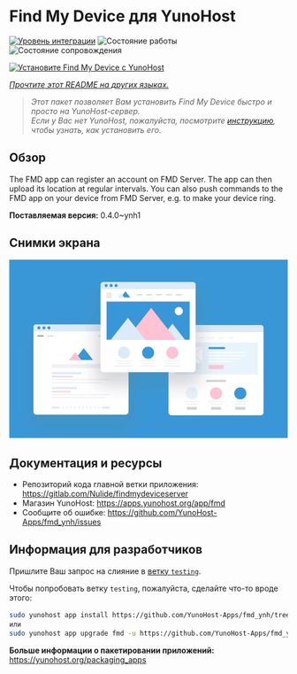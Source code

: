 <!--
Важно: этот README был автоматически сгенерирован <https://github.com/YunoHost/apps/tree/master/tools/readme_generator>
Он НЕ ДОЛЖЕН редактироваться вручную.
-->

# Find My Device для YunoHost

[![Уровень интеграции](https://apps.yunohost.org/badge/integration/fmd)](https://ci-apps.yunohost.org/ci/apps/fmd/)
![Состояние работы](https://apps.yunohost.org/badge/state/fmd)
![Состояние сопровождения](https://apps.yunohost.org/badge/maintained/fmd)

[![Установите Find My Device с YunoHost](https://install-app.yunohost.org/install-with-yunohost.svg)](https://install-app.yunohost.org/?app=fmd)

*[Прочтите этот README на других языках.](./ALL_README.md)*

> *Этот пакет позволяет Вам установить Find My Device быстро и просто на YunoHost-сервер.*  
> *Если у Вас нет YunoHost, пожалуйста, посмотрите [инструкцию](https://yunohost.org/install), чтобы узнать, как установить его.*

## Обзор

The FMD app can register an account on FMD Server. The app can then upload its location at regular intervals.
You can also push commands to the FMD app on your device from FMD Server, e.g. to make your device ring.

**Поставляемая версия:** 0.4.0~ynh1

## Снимки экрана

![Снимок экрана Find My Device](./doc/screenshots/example.jpg)

## Документация и ресурсы

- Репозиторий кода главной ветки приложения: <https://gitlab.com/Nulide/findmydeviceserver>
- Магазин YunoHost: <https://apps.yunohost.org/app/fmd>
- Сообщите об ошибке: <https://github.com/YunoHost-Apps/fmd_ynh/issues>

## Информация для разработчиков

Пришлите Ваш запрос на слияние в [ветку `testing`](https://github.com/YunoHost-Apps/fmd_ynh/tree/testing).

Чтобы попробовать ветку `testing`, пожалуйста, сделайте что-то вроде этого:

```bash
sudo yunohost app install https://github.com/YunoHost-Apps/fmd_ynh/tree/testing --debug
или
sudo yunohost app upgrade fmd -u https://github.com/YunoHost-Apps/fmd_ynh/tree/testing --debug
```

**Больше информации о пакетировании приложений:** <https://yunohost.org/packaging_apps>

